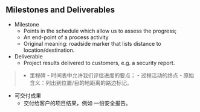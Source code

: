 ## Milestones and Deliverables

- Milestone  
	- Points in the schedule which allow us to assess the progress;  
	- An end-point of a process activity  
	- Original meaning: roadside marker that lists distance to   location/destination.  
- Deliverable  
	- Project results delivered to customers, e.g. a security report.

> - 里程碑
	- 时间表中允许我们评估进度的要点；
	- 过程活动的终点
	- 原始含义：列出到位置/目的地距离的路边标记。
- 可交付成果
	- 交付给客户的项目结果，例如 一份安全报告。